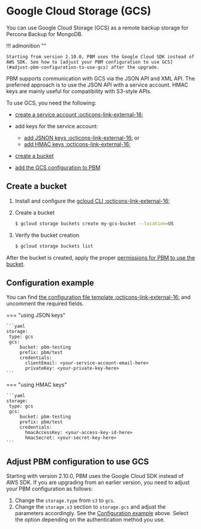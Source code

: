 # Google Cloud Storage (GCS)

You can use Google Cloud Storage (GCS) as a remote backup storage for Percona Backup for MongoDB. 

!!! admonition ""

    Starting from version 2.10.0, PBM uses the Google Cloud SDK instead of AWS SDK. See how to [adjust your PBM configuration to use GCS](#adjust-pbm-configuration-to-use-gcs) after the upgrade.


PBM supports communication with GCS via the JSON API and XML API. The preferred approach is to use the JSON API with a service account. HMAC keys are mainly useful for compatibility with S3-style APIs.

To use GCS, you need the following:

* [create a service account :octicons-link-external-16:](https://cloud.google.com/iam/docs/service-accounts-create#iam-service-accounts-create-console) 
* add keys for the service account:

    * [add JSNON keys :octicons-link-external-16:](https://cloud.google.com/iam/docs/keys-create-delete#creating) or
    * [add HMAC keys :octicons-link-external-16:](https://cloud.google.com/storage/docs/authentication/managing-hmackeys)

* [create a bucket](#create-a-bucket)
* [add the GCS configuration to PBM](#configuration-example) 

## Create a bucket

1. Install and configure the [gcloud CLI :octicons-link-external-16:](https://cloud.google.com/sdk/docs/install)

2. Create a bucket

    ```{.bash data-prompt="$"}
    $ gcloud storage buckets create my-gcs-bucket --location=US
    ```
      
3. Verify the bucket creation

    ```{.bash data-prompt="$"}
    $ gcloud storage buckets list
    ```

After the bucket is created, apply the proper [permissions for PBM to use the bucket](storage-configuration.md#permissions-setup).

## Configuration example

You can find [the configuration file template :octicons-link-external-16:](https://github.com/percona/percona-backup-mongodb/blob/v{{release}}/packaging/conf/pbm-conf-reference.yml) and uncomment the required fields.

=== "using JSON keys"

    ```yaml
    storage:
     type: gcs
     gcs:
         bucket: pbm-testing
         prefix: pbm/test
         credentials:
           clientEmail: <your-service-account-email-here>
           privateKey: <your-private-key-here>
    ```

=== "using HMAC keys"

	```yaml
	storage:
	 type: gcs
	 gcs:
		 bucket: pbm-testing
		 prefix: pbm/test
		 credentials:
		   hmacAccessKey: <your-access-key-id-here>
		   hmacSecret: <your-secret-key-here>
	```

## Adjust PBM configuration to use GCS

Starting with version 2.10.0, PBM uses the Google Cloud SDK instead of AWS SDK. If you are upgrading from an earlier version, you need to adjust your PBM configuration as follows:

1. Change the `storage.type` from `s3` to `gcs`.
2. Change the `storage.s3` section to `storage.gcs` and adjust the parameters accordingly. See the [Configuration example](#configuration-example) above. Select the option depending on the authentication method you use.
